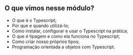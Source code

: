 ## O que vimos nesse módulo?

-   O que é o Typescript;
-   Por que e quando utilizá-lo;
-   Como instalar, configurar e usar o Typescript na prática;
-   O que é tipagem e como ela funciona no Typescript;
-   Como criar nosso próprios tipos;
-   Programação orientada a objetos com Typescript.
